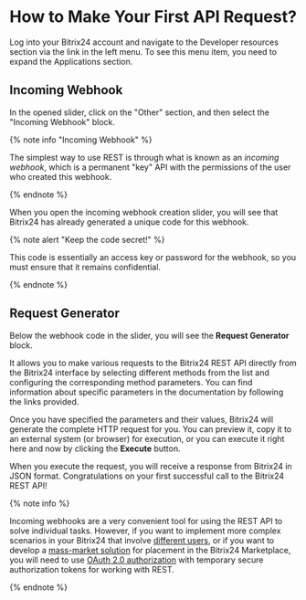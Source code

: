 # How to Make Your First API Request?

Log into your Bitrix24 account and navigate to the Developer resources section via the link in the left menu. To see this menu item, you need to expand the Applications section.

## Incoming Webhook

In the opened slider, click on the "Other" section, and then select the "Incoming Webhook" block.

{% note info "Incoming Webhook" %}

The simplest way to use REST is through what is known as an _incoming webhook_, which is a permanent "key" API with the permissions of the user who created this webhook.

{% endnote %}

When you open the incoming webhook creation slider, you will see that Bitrix24 has already generated a unique code for this webhook.

{% note alert "Keep the code secret!" %}

This code is essentially an access key or password for the webhook, so you must ensure that it remains confidential.

{% endnote %}

## Request Generator

Below the webhook code in the slider, you will see the **Request Generator** block.

It allows you to make various requests to the Bitrix24 REST API directly from the Bitrix24 interface by selecting different methods from the list and configuring the corresponding method parameters. You can find information about specific parameters in the documentation by following the links provided.

Once you have specified the parameters and their values, Bitrix24 will generate the complete HTTP request for you. You can preview it, copy it to an external system (or browser) for execution, or you can execute it right here and now by clicking the **Execute** button.

When you execute the request, you will receive a response from Bitrix24 in JSON format. Congratulations on your first successful call to the Bitrix24 REST API!

{% note info %}

Incoming webhooks are a very convenient tool for using the REST API to solve individual tasks. However, if you want to implement more complex scenarios in your Bitrix24 that involve [different users](./local-integrations/local-apps.md), or if you want to develop a [mass-market solution](./market/index.md) for placement in the Bitrix24 Marketplace, you will need to use [OAuth 2.0 authorization](./api-reference/oauth/index.md) with temporary secure authorization tokens for working with REST.

{% endnote %}